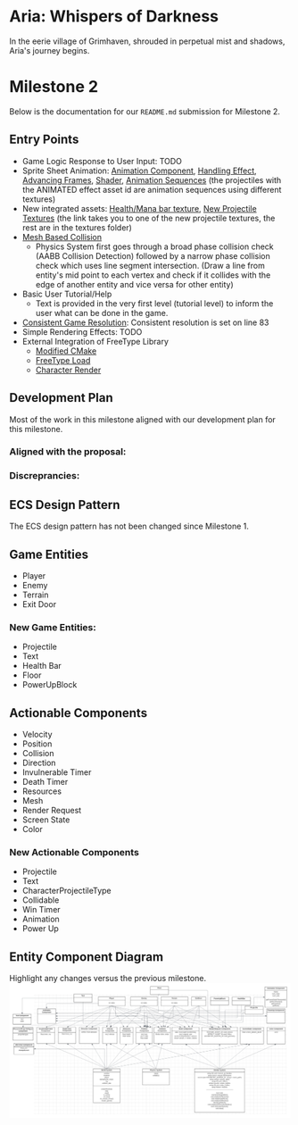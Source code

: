 # Aria: Whispers of Darkness
In the eerie village of Grimhaven, shrouded in perpetual mist and shadows, Aria's journey begins. 

# Milestone 2
Below is the documentation for our `README.md` submission for Milestone 2.

## Entry Points
- Game Logic Response to User Input: TODO
- Sprite Sheet Animation: 
[Animation Component](https://github.students.cs.ubc.ca/CPSC427-2023W-T1/Team06Aria/blob/005cfe61bd0082a3ecf530d97725b540bb8545e0/src/components.hpp#L196),
[Handling Effect](https://github.students.cs.ubc.ca/CPSC427-2023W-T1/Team06Aria/blob/005cfe61bd0082a3ecf530d97725b540bb8545e0/src/render_system.cpp#L79),
[Advancing Frames](https://github.students.cs.ubc.ca/CPSC427-2023W-T1/Team06Aria/blob/005cfe61bd0082a3ecf530d97725b540bb8545e0/src/render_system.cpp#L309),
[Shader](https://github.students.cs.ubc.ca/CPSC427-2023W-T1/Team06Aria/blob/005cfe61bd0082a3ecf530d97725b540bb8545e0/shaders/animated.fs.glsl),
[Animation Sequences](https://github.students.cs.ubc.ca/CPSC427-2023W-T1/Team06Aria/blob/14e8f386b75c6a21ea42ea23c1cf00e87eade535/src/world_init.cpp#L274) (the projectiles with the ANIMATED effect asset id are animation sequences using different textures)
- New integrated assets: 
[Health/Mana bar texture](https://github.students.cs.ubc.ca/CPSC427-2023W-T1/Team06Aria/blob/005cfe61bd0082a3ecf530d97725b540bb8545e0/data/textures/health_bar.png), 
[New Projectile Textures](https://github.students.cs.ubc.ca/CPSC427-2023W-T1/Team06Aria/blob/005cfe61bd0082a3ecf530d97725b540bb8545e0/data/textures/water_projectile_spritesheet.png) (the link takes you to one of the new projectile textures, the rest are in the textures folder)
- [Mesh Based Collision](https://github.students.cs.ubc.ca/CPSC427-2023W-T1/Team06Aria/blob/main/src/physics_system.cpp#L36)
  - Physics System first goes through a broad phase collision check (AABB Collision Detection) followed by a narrow phase collision check which uses line segment 
    intersection. (Draw a line from entity's mid point to each vertex and check if it collides with the edge of another entity and vice versa for other entity)
- Basic User Tutorial/Help
  - Text is provided in the very first level (tutorial level) to inform the user what can be done in the game.
- [Consistent Game Resolution](https://github.students.cs.ubc.ca/CPSC427-2023W-T1/Team06Aria/blob/a02a00206804e162dfe492ea22aa1a741ab3b5fd/src/world_system.cpp#L75): Consistent resolution is set on line 83
- Simple Rendering Effects: TODO
- External Integration of FreeType Library
  - [Modified CMake](https://github.students.cs.ubc.ca/CPSC427-2023W-T1/Team06Aria/blob/main/CMakeLists.txt#L70)
  - [FreeType Load](https://github.students.cs.ubc.ca/CPSC427-2023W-T1/Team06Aria/blob/main/src/render_system_init.cpp#L66)
  - [Character Render](https://github.students.cs.ubc.ca/CPSC427-2023W-T1/Team06Aria/blob/main/src/render_system.cpp#L87)

## Development Plan
Most of the work in this milestone aligned with our development plan for this milestone.

### Aligned with the proposal:

### Discreprancies:

## ECS Design Pattern
The ECS design pattern has not been changed since Milestone 1.

## Game Entities
- Player
- Enemy
- Terrain
- Exit Door

### New Game Entities:
- Projectile
- Text
- Health Bar
- Floor
- PowerUpBlock

## Actionable Components
- Velocity
- Position
- Collision
- Direction
- Invulnerable Timer
- Death Timer
- Resources
- Mesh
- Render Request
- Screen State
- Color

### New Actionable Components
- Projectile
- Text
- CharacterProjectileType
- Collidable
- Win Timer
- Animation
- Power Up

## Entity Component Diagram
Highlight any changes versus the previous milestone.
![ECS diagram](docu/images/M2_ECS_diagram.png)
